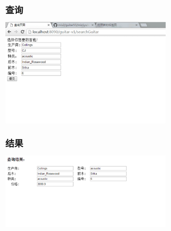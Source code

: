 #  查询
![](https://github.com/wk09143787/guitar-v1/blob/master/EI%7DE%7D%5DO%7B8J%7D%7D%7B2B%60%7BBSSA%5BI.png)

#  结果
![](https://github.com/wk09143787/guitar-v1/blob/master/result.png)
